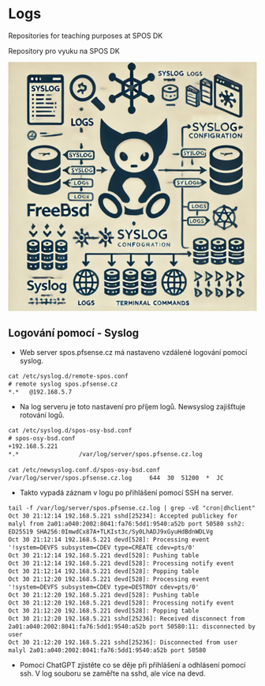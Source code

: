 # Logs
Repositories for teaching purposes at SPOS DK

Repository pro vyuku na SPOS DK

![Logs OSY AI](../../Images/syslog-osy.png)

## Logování pomocí - Syslog

- Web server spos.pfsense.cz má nastaveno vzdálené logování pomocí syslog.

```console
cat /etc/syslog.d/remote-spos.conf 
# remote syslog spos.pfsense.cz
*.*   @192.168.5.7
```

- Na log serveru je toto nastavení pro příjem logů. Newsyslog zajišťtuje rotování logů.

```console
cat /etc/syslog.d/spos-osy-bsd.conf 
# spos-osy-bsd.conf
+192.168.5.221
*.*					/var/log/server/spos.pfsense.cz.log

cat /etc/newsyslog.conf.d/spos-osy-bsd.conf
/var/log/server/spos.pfsense.cz.log   	644  30  51200  *  JC
```

- Takto vypadá záznam v logu po přihlášení pomocí SSH na server.

```console
tail -f /var/log/server/spos.pfsense.cz.log | grep -vE "cron|dhclient"
Oct 30 21:12:14 192.168.5.221 sshd[25234]: Accepted publickey for malyl from 2a01:a040:2002:8041:fa76:5dd1:9540:a52b port 50580 ssh2: ED25519 SHA256:0ImwdCx87A+TLKIst3c/Sy0LhADJ9xGyuHdBdnWDLVg
Oct 30 21:12:14 192.168.5.221 devd[528]: Processing event '!system=DEVFS subsystem=CDEV type=CREATE cdev=pts/0'
Oct 30 21:12:14 192.168.5.221 devd[528]: Pushing table
Oct 30 21:12:14 192.168.5.221 devd[528]: Processing notify event
Oct 30 21:12:14 192.168.5.221 devd[528]: Popping table
Oct 30 21:12:20 192.168.5.221 devd[528]: Processing event '!system=DEVFS subsystem=CDEV type=DESTROY cdev=pts/0'
Oct 30 21:12:20 192.168.5.221 devd[528]: Pushing table
Oct 30 21:12:20 192.168.5.221 devd[528]: Processing notify event
Oct 30 21:12:20 192.168.5.221 devd[528]: Popping table
Oct 30 21:12:20 192.168.5.221 sshd[25236]: Received disconnect from 2a01:a040:2002:8041:fa76:5dd1:9540:a52b port 50580:11: disconnected by user
Oct 30 21:12:20 192.168.5.221 sshd[25236]: Disconnected from user malyl 2a01:a040:2002:8041:fa76:5dd1:9540:a52b port 50580
```

- Pomocí ChatGPT zjistěte co se děje při přihlášení a odhlásení pomocí ssh. V log souboru se zaměřte na sshd, ale více na devd.
